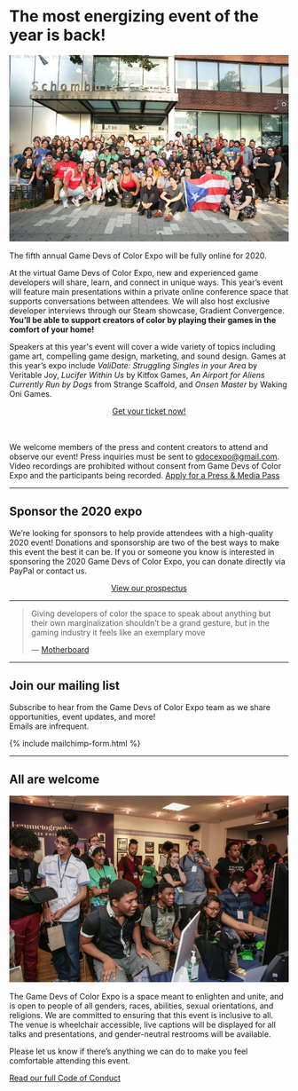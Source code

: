 # The most energizing event of the year is back! 

<p>
<img src="/assets/images/photos/2020/2020GDoCExpo01.jpg">
</p>

The fifth annual Game Devs of Color Expo will be fully online for 2020.

At the virtual Game Devs of Color Expo, new and experienced game developers will share, learn, and connect in unique ways. This year’s event will feature main presentations within a private online conference space that supports conversations between attendees. We will also host exclusive developer interviews through our Steam showcase, Gradient Convergence. **You’ll be able to support creators of color by playing their games in the comfort of your home!**

Speakers at this year's event will cover a wide variety of topics including game art, compelling game design, marketing, and sound design. Games at this year’s expo include *ValiDate: Struggling Singles in your Area* by Veritable Joy, *Lucifer Within Us* by Kitfox Games, *An Airport for Aliens Currently Run by Dogs* from Strange Scaffold, and *Onsen Master* by Waking Oni Games.

<center><a href="https://gdocexpo.eventbrite.com/" class="btn" target="_blank">Get your ticket now!</a></center>
<br/><br/>

We welcome members of the press and content creators to attend and observe our event! Press inquiries must be sent to gdocexpo@gmail.com. Video recordings are prohibited without consent from Game Devs of Color Expo and the participants being recorded. <a href="http://bit.ly/gdoc20press">Apply for a Press & Media Pass</a>


----

## Sponsor the 2020 expo

We’re looking for sponsors to help provide attendees with a high-quality 2020 event! Donations and sponsorship are two of the best ways to make this event the best it can be. If you or someone you know is interested in sponsoring the 2020 Game Devs of Color Expo, you can donate directly via PayPal or contact us.

<center><a href="/sponsor/2020GameDevsofColorExpoSponsorshipDeck.pdf" class="btn" target="_blank">View our prospectus</a></center>

----


<blockquote class="twitter-tweet" data-lang="en"><p lang="en" dir="ltr">
Giving developers of color the space to speak about anything but their own marginalization shouldn’t be a grand gesture, but in the gaming industry it feels like an exemplary move
</p>&mdash; <a href="https://motherboard.vice.com/en_us/article/5943vb/the-game-developers-of-color-expo-was-a-respite-from-the-hostile-gaming-scene">Motherboard</a></blockquote>

<!--
----

<p>
<img src="/assets/images/photos/2020/2020GDoCExpo02.jpg">
</p>

## Share your perspective with the community

Submissions for games and talks are closed. Stay tuned for the selections!

-->
----

## Join our mailing list

Subscribe to hear from the Game Devs of Color Expo team as we share opportunities, event updates, and more!<br/>
Emails are infrequent.

{% include mailchimp-form.html %}

----

## All are welcome

<p>
<img src="/assets/images/photos/2020/2020GDoCExpo03.jpg">
</p>


The Game Devs of Color Expo is a space meant to enlighten and unite, and is open to people of all genders, races, abilities, sexual orientations, and religions. We are committed to ensuring that this event is inclusive to all. The venue is wheelchair accessible, live captions will be displayed for all talks and presentations, and gender-neutral restrooms will be available.

Please let us know if there’s anything we can do to make you feel comfortable attending this event.

[Read our full Code of Conduct](/codeofconduct)
